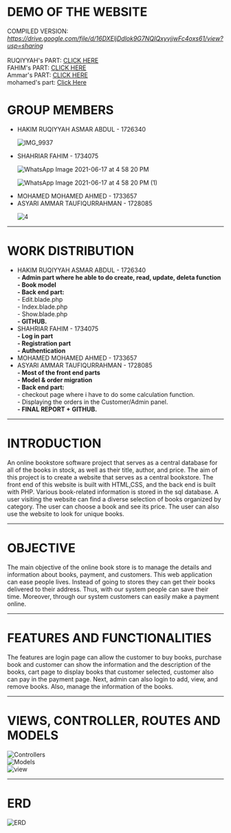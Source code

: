 <h1>DEMO OF THE WEBSITE</h1>

COMPILED VERSION: *https://drive.google.com/file/d/16DXEljDdlok9G7NQIQxyvjjwFc4oxs61/view?usp=sharing* <br><br>
RUQIYYAH's PART:
[CLICK HERE](https://drive.google.com/file/d/18yL5BIdF7TAO45sFWncHUu0P3iF1SAun/view?usp=drivesdk) <br>
FAHIM's PART: 
[CLICK HERE](https://drive.google.com/file/d/14mJ-_uSAdPjJlkTK0TU34R6qmzkOOnyd/view?usp=sharing) <br>
Ammar's PART: 
[CLICK HERE](https://drive.google.com/file/d/1UeSFnM8KlCMwuEyKgK--pEk7fOIgbZl7/view?usp=sharing) <br>
mohamed's part:
[Click Here](https://drive.google.com/file/d/1vVu3zAdYcpmDo1IYa5SM71EQSXBTg_f-/view?usp=sharing) <br>
<h1>GROUP MEMBERS</h1>
<ul>
<li>HAKIM RUQIYYAH ASMAR ABDUL - 1726340 </li>
  
  
  
  ![IMG_9937](https://user-images.githubusercontent.com/55779814/122029582-91b75d80-cdff-11eb-8ed2-c72595da0b5e.jpg)
<li>SHAHRIAR FAHIM - 1734075 </li>
  
  
  
  ![WhatsApp Image 2021-06-17 at 4 58 20 PM](https://user-images.githubusercontent.com/55779814/122408605-1b5c5c00-cfb5-11eb-94d7-59980da255ce.jpeg)
  
  
  
  ![WhatsApp Image 2021-06-17 at 4 58 20 PM (1)](https://user-images.githubusercontent.com/55779814/122408777-35963a00-cfb5-11eb-9722-0fb422938867.jpeg)
  
  

<li>MOHAMED MOHAMED AHMED - 1733657 </li>
<li>ASYARI AMMAR TAUFIQURRAHMAN - 1728085 </li>
  
  ![4](https://user-images.githubusercontent.com/61781654/122411372-4942a000-cfb7-11eb-84b1-fcaadda3f8d8.PNG)

</ul>

<hr>
<h1>WORK DISTRIBUTION</h1>

<ul>
<li>HAKIM RUQIYYAH ASMAR ABDUL - 1726340 </li>
   <b>- Admin part where he able to do create, read, update, deleta function</b> <br>
  <b>- Book model</b> <br>
  <b>- Back end part:</b> <br>
    - Edit.blade.php <br>
    - Index.blade.php <br>
    - Show.blade.php <br>
    <b>- GITHUB.</b>
<li>SHAHRIAR FAHIM - 1734075 </li>
  <b>- Log in part</b> <br>
  <b>- Registration part</b> <br>
  <b>- Authentication</b> <br>
<li>MOHAMED MOHAMED AHMED - 1733657 </li>
<li>ASYARI AMMAR TAUFIQURRAHMAN - 1728085 </li>
  <b>- Most of the front end parts</b> <br>
  <b>- Model & order migration</b> <br>
  <b>- Back end part:</b> <br>
    - checkout page where i have to do some calculation function. <br>
    - Displaying the orders in the Customer/Admin panel. <br>
  <b>- FINAL REPORT + GITHUB.</b>
</ul>

<hr>
<h1>INTRODUCTION</h1>
<p> An online bookstore software project that serves as a central database for all of the books in stock, as well as their title, author, and price. The aim of this project is to create a website that serves as a central bookstore. The front end of this website is built with HTML,CSS, and the back end is built with PHP. Various book-related information is stored in the sql database. A user visiting the website can find a diverse selection of books organized by category. The user can choose a book and see its price. The user can also use the website to look for unique books.<br></p>
<hr>
<h1>OBJECTIVE</h1>
<p>The main objective of the online book store is to manage the details and information about books, payment, and customers. This web application can ease people lives. Instead of going to stores they can get their books delivered to their address. Thus, with our system people can save their time. Moreover, through our system customers can easily make a payment online.</p>
<hr>
<h1>FEATURES AND FUNCTIONALITIES</h1>
<p>The features are login page can allow the customer to buy books, purchase book and customer can show the information and the description of the books, cart page to display books that customer selected, customer also can pay in the payment page. Next, admin can also login to add, view, and remove books. Also, manage the information of the books.</p>
<hr>
<h1>VIEWS, CONTROLLER, ROUTES AND MODELS</h1>

![Controllers](https://user-images.githubusercontent.com/61781654/121979825-83e0e880-cdbd-11eb-924d-4b4ca758fa2a.PNG) <br>
![Models](https://user-images.githubusercontent.com/61781654/121979842-893e3300-cdbd-11eb-80e3-1030884c74a6.PNG) <br>
![view](https://user-images.githubusercontent.com/61781654/121979848-8ba08d00-cdbd-11eb-9f5a-461e27e8a13d.PNG) 
<hr>

<h1>ERD</h1>

![ERD](https://user-images.githubusercontent.com/61781654/121981625-97da1980-cdc0-11eb-8356-f9b4c52d057f.jpeg)
